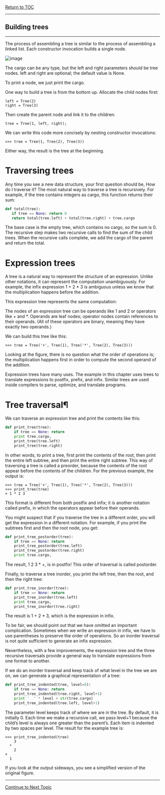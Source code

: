 <a href="https://github.com/CyberTrainingUSAF/06-Intro-to-Algorithms/blob/master/00-Table-of-Contents.md"> Return to TOC </a>

---

## Building trees

---

The process of assembling a tree is similar to the process of assembling a linked list. 
Each constructor invocation builds a single node.

![image](https://user-images.githubusercontent.com/19671036/60832987-e61d2180-a182-11e9-81b7-14b307ef9d75.png)

The cargo can be any type, but the left and right parameters should be tree nodes. left and right are optional; the default value is None.

To print a node, we just print the cargo.

One way to build a tree is from the bottom up. Allocate the child nodes first:
```
left = Tree(2)
right = Tree(3)
```
Then create the parent node and link it to the children:
```
tree = Tree(1, left, right);
```
We can write this code more concisely by nesting constructor invocations:
```
>>> tree = Tree(1, Tree(2), Tree(3))
```
Either way, the result is the tree at the beginning.

# Traversing trees
Any time you see a new data structure, your first question should be, How do I traverse it? The most natural way to traverse a tree is recursively. For example, if the tree contains integers as cargo, this function returns their sum:
 ```python
def total(tree):
    if tree == None: return 0
    return total(tree.left) + total(tree.right) + tree.cargo
```

The base case is the empty tree, which contains no cargo, so the sum is 0. The recursive step makes two recursive calls to find the sum of the child trees. When the recursive calls complete, we add the cargo of the parent and return the total.

# Expression trees
A tree is a natural way to represent the structure of an expression. Unlike other notations, it can represent the computation unambiguously. For example, the infix expression 1 + 2 * 3 is ambiguous unless we know that the multiplication happens before the addition.

This expression tree represents the same computation:

The nodes of an expression tree can be operands like 1 and 2 or operators like + and *. Operands are leaf nodes; operator nodes contain references to their operands. (All of these operators are binary, meaning they have exactly two operands.)

We can build this tree like this:

```
>>> tree = Tree('+', Tree(1), Tree('*', Tree(2), Tree(3)))
```
Looking at the figure, there is no question what the order of operations is; the multiplication happens first in order to compute the second operand of the addition.

Expression trees have many uses. The example in this chapter uses trees to translate expressions to postfix, prefix, and infix. Similar trees are used inside compilers to parse, optimize, and translate programs.

# Tree traversal¶
We can traverse an expression tree and print the contents like this:
```python
def print_tree(tree):
    if tree == None: return
    print tree.cargo,
    print_tree(tree.left)
    print_tree(tree.right)
```
In other words, to print a tree, first print the contents of the root, then print the entire left subtree, and then print the entire right subtree. This way of traversing a tree is called a preorder, because the contents of the root appear before the contents of the children. For the previous example, the output is:
```
>>> tree = Tree('+', Tree(1), Tree('*', Tree(2), Tree(3)))
>>> print_tree(tree)
+ 1 * 2 3
```
This format is different from both postfix and infix; it is another notation called prefix, in which the operators appear before their operands.

You might suspect that if you traverse the tree in a different order, you will get the expression in a different notation. For example, if you print the subtrees first and then the root node, you get:
```python
def print_tree_postorder(tree):
    if tree == None: return
    print_tree_postorder(tree.left)
    print_tree_postorder(tree.right)
    print tree.cargo,
```
The result, 1 2 3 * +, is in postfix! This order of traversal is called postorder.

Finally, to traverse a tree inorder, you print the left tree, then the root, and then the right tree:
```python
def print_tree_inorder(tree):
    if tree == None: return
    print_tree_inorder(tree.left)
    print tree.cargo,
    print_tree_inorder(tree.right)
```
The result is 1 + 2 * 3, which is the expression in infix.

To be fair, we should point out that we have omitted an important complication. Sometimes when we write an expression in infix, we have to use parentheses to preserve the order of operations. So an inorder traversal is not quite sufficient to generate an infix expression.

Nevertheless, with a few improvements, the expression tree and the three recursive traversals provide a general way to translate expressions from one format to another.

If we do an inorder traversal and keep track of what level in the tree we are on, we can generate a graphical representation of a tree:
```python
def print_tree_indented(tree, level=0):
    if tree == None: return
    print_tree_indented(tree.right, level+1)
    print '  ' * level + str(tree.cargo)
    print_tree_indented(tree.left, level+1)
```
The parameter level keeps track of where we are in the tree. By default, it is initially 0. Each time we make a recursive call, we pass level+1 because the child’s level is always one greater than the parent’s. Each item is indented by two spaces per level. The result for the example tree is:
```
>>> print_tree_indented(tree)
    3
  *
    2
+
  1
```
If you look at the output sideways, you see a simplified version of the original figure.

---

<a href="https://github.com/CyberTrainingUSAF/06-Intro-to-Algorithms/blob/master/22_Trees_Examples_Trees.md" > Continue to Next Topic </a>

